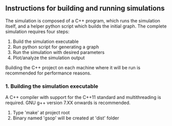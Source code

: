 ## Instructions for building and running simulations

The simulation is composed of a C++ program, which runs the simulation itself, and a helper python script which builds the initial graph. The complete simulation requires four steps:

 1. Build the simulation executable
 2. Run python script for generating a graph
 3. Run the simulation with desired parameters 
 4. Plot/analyze the simulation output

 Building the C++ project on each machine where it will be run is recommended for performance reasons.

 ### 1. Building the simulation executable

 A C++ compiler with support for the C++11 standard and multithreading is required. GNU g++ version 7.XX onwards is recommended.

 1. Type 'make' at project root
 2. Binary named 'gsop' will be created at 'dist' folder

 